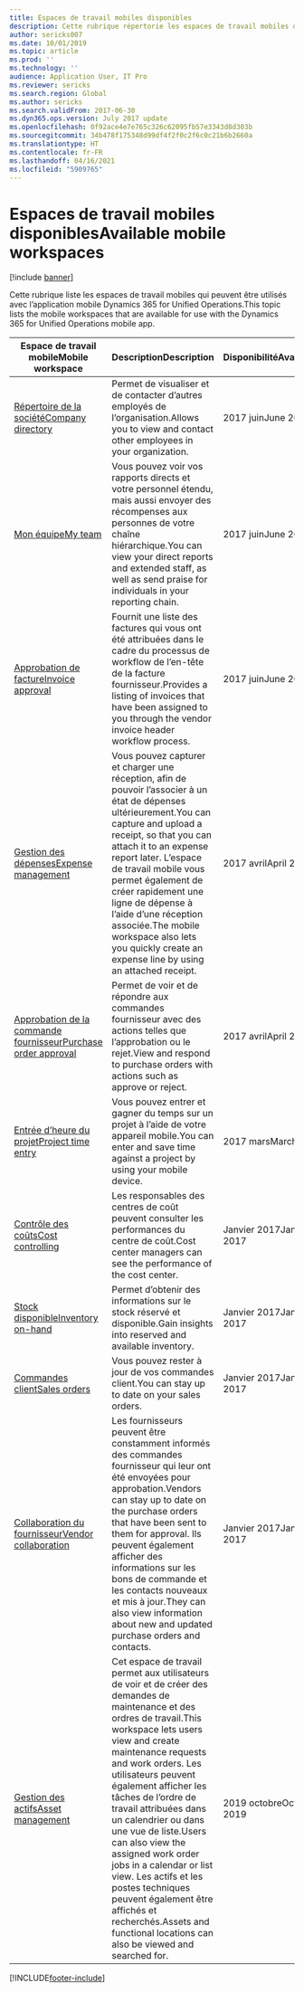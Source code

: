 ```yaml
---
title: Espaces de travail mobiles disponibles
description: Cette rubrique répertorie les espaces de travail mobiles disponibles.
author: sericks007
ms.date: 10/01/2019
ms.topic: article
ms.prod: ''
ms.technology: ''
audience: Application User, IT Pro
ms.reviewer: sericks
ms.search.region: Global
ms.author: sericks
ms.search.validFrom: 2017-06-30
ms.dyn365.ops.version: July 2017 update
ms.openlocfilehash: 0f92ace4e7e765c326c62095fb57e3343d8d303b
ms.sourcegitcommit: 34b478f175348d99df4f2f0c2f6c0c21b6b2660a
ms.translationtype: HT
ms.contentlocale: fr-FR
ms.lasthandoff: 04/16/2021
ms.locfileid: "5909765"
---
```

# <a name="available-mobile-workspaces"></a><span data-ttu-id="f367e-103">Espaces de travail mobiles disponibles</span><span class="sxs-lookup"><span data-stu-id="f367e-103">Available mobile workspaces</span></span>

[!include [banner](../includes/banner.md)]

<span data-ttu-id="f367e-104">Cette rubrique liste les espaces de travail mobiles qui peuvent être utilisés avec l’application mobile Dynamics 365 for Unified Operations.</span><span class="sxs-lookup"><span data-stu-id="f367e-104">This topic lists the mobile workspaces that are available for use with the Dynamics 365 for Unified Operations mobile app.</span></span>


| <span data-ttu-id="f367e-105">Espace de travail mobile</span><span class="sxs-lookup"><span data-stu-id="f367e-105">Mobile workspace</span></span>     | <span data-ttu-id="f367e-106">Description</span><span class="sxs-lookup"><span data-stu-id="f367e-106">Description</span></span>   | <span data-ttu-id="f367e-107">Disponibilité</span><span class="sxs-lookup"><span data-stu-id="f367e-107">Availability</span></span>   |
|----------------------|---------------|--------------|
|[<span data-ttu-id="f367e-108">Répertoire de la société</span><span class="sxs-lookup"><span data-stu-id="f367e-108">Company directory</span></span>](company-directory-mobile-workspace.md)| <span data-ttu-id="f367e-109">Permet de visualiser et de contacter d’autres employés de l’organisation.</span><span class="sxs-lookup"><span data-stu-id="f367e-109">Allows you to view and contact other employees in your organization.</span></span>| <span data-ttu-id="f367e-110">2017 juin</span><span class="sxs-lookup"><span data-stu-id="f367e-110">June 2017</span></span> |    
|[<span data-ttu-id="f367e-111">Mon équipe</span><span class="sxs-lookup"><span data-stu-id="f367e-111">My team</span></span>](manager-self-service-mobile-workspace.md)| <span data-ttu-id="f367e-112">Vous pouvez voir vos rapports directs et votre personnel étendu, mais aussi envoyer des récompenses aux personnes de votre chaîne hiérarchique.</span><span class="sxs-lookup"><span data-stu-id="f367e-112">You can view your direct reports and extended staff, as well as send praise for individuals in your reporting chain.</span></span>|<span data-ttu-id="f367e-113">2017 juin</span><span class="sxs-lookup"><span data-stu-id="f367e-113">June 2017</span></span> |     
|[<span data-ttu-id="f367e-114">Approbation de facture</span><span class="sxs-lookup"><span data-stu-id="f367e-114">Invoice approval</span></span>](invoice-approval-mobile-workspace.md)| <span data-ttu-id="f367e-115">Fournit une liste des factures qui vous ont été attribuées dans le cadre du processus de workflow de l’en-tête de la facture fournisseur.</span><span class="sxs-lookup"><span data-stu-id="f367e-115">Provides a listing of invoices that have been assigned to you through the vendor invoice header workflow process.</span></span>| <span data-ttu-id="f367e-116">2017 juin</span><span class="sxs-lookup"><span data-stu-id="f367e-116">June 2017</span></span>   |
| [<span data-ttu-id="f367e-117">Gestion des dépenses</span><span class="sxs-lookup"><span data-stu-id="f367e-117">Expense management</span></span>](/dynamics365/project-operations/prod-exp/expense-management-mobile-workspace) | <span data-ttu-id="f367e-118">Vous pouvez capturer et charger une réception, afin de pouvoir l’associer à un état de dépenses ultérieurement.</span><span class="sxs-lookup"><span data-stu-id="f367e-118">You can capture and upload a receipt, so that you can attach it to an expense report later.</span></span> <span data-ttu-id="f367e-119">L’espace de travail mobile vous permet également de créer rapidement une ligne de dépense à l’aide d’une réception associée.</span><span class="sxs-lookup"><span data-stu-id="f367e-119">The mobile workspace also lets you quickly create an expense line by using an attached receipt.</span></span> | <span data-ttu-id="f367e-120">2017 avril</span><span class="sxs-lookup"><span data-stu-id="f367e-120">April 2017</span></span> |
| [<span data-ttu-id="f367e-121">Approbation de la commande fournisseur</span><span class="sxs-lookup"><span data-stu-id="f367e-121">Purchase order approval</span></span>](../../../supply-chain/procurement/purchase-order-mobile-workspace.md) | <span data-ttu-id="f367e-122">Permet de voir et de répondre aux commandes fournisseur avec des actions telles que l’approbation ou le rejet.</span><span class="sxs-lookup"><span data-stu-id="f367e-122">View and respond to purchase orders with actions such as approve or reject.</span></span> | <span data-ttu-id="f367e-123">2017 avril</span><span class="sxs-lookup"><span data-stu-id="f367e-123">April 2017</span></span> |
| [<span data-ttu-id="f367e-124">Entrée d’heure du projet</span><span class="sxs-lookup"><span data-stu-id="f367e-124">Project time entry</span></span>](/dynamics365/project-operations/prod-pma/project-time-entry-mobile-workspace) | <span data-ttu-id="f367e-125">Vous pouvez entrer et gagner du temps sur un projet à l’aide de votre appareil mobile.</span><span class="sxs-lookup"><span data-stu-id="f367e-125">You can enter and save time against a project by using your mobile device.</span></span> | <span data-ttu-id="f367e-126">2017 mars</span><span class="sxs-lookup"><span data-stu-id="f367e-126">March 2017</span></span> |
| [<span data-ttu-id="f367e-127">Contrôle des coûts</span><span class="sxs-lookup"><span data-stu-id="f367e-127">Cost controlling</span></span>](../../../finance/cost-accounting/cost-controlling-mobile-workspace.md)     | <span data-ttu-id="f367e-128">Les responsables des centres de coût peuvent consulter les performances du centre de coût.</span><span class="sxs-lookup"><span data-stu-id="f367e-128">Cost center managers can see the performance of the cost center.</span></span>                                                                                               |  <span data-ttu-id="f367e-129">Janvier 2017</span><span class="sxs-lookup"><span data-stu-id="f367e-129">January 2017</span></span>        |
| [<span data-ttu-id="f367e-130">Stock disponible</span><span class="sxs-lookup"><span data-stu-id="f367e-130">Inventory on-hand</span></span>](../../../supply-chain/inventory/inventory-on-hand-mobile-workspace.md)    | <span data-ttu-id="f367e-131">Permet d’obtenir des informations sur le stock réservé et disponible.</span><span class="sxs-lookup"><span data-stu-id="f367e-131">Gain insights into reserved and available inventory.</span></span>                                                                                                    |   <span data-ttu-id="f367e-132">Janvier 2017</span><span class="sxs-lookup"><span data-stu-id="f367e-132">January 2017</span></span>       |
| [<span data-ttu-id="f367e-133">Commandes client</span><span class="sxs-lookup"><span data-stu-id="f367e-133">Sales orders</span></span>](../../../supply-chain/sales-marketing/sales-orders-mobile-workspace.md)         | <span data-ttu-id="f367e-134">Vous pouvez rester à jour de vos commandes client.</span><span class="sxs-lookup"><span data-stu-id="f367e-134">You can stay up to date on your sales orders.</span></span>                                                                                                                          |  <span data-ttu-id="f367e-135">Janvier 2017</span><span class="sxs-lookup"><span data-stu-id="f367e-135">January 2017</span></span>                  |
| [<span data-ttu-id="f367e-136">Collaboration du fournisseur</span><span class="sxs-lookup"><span data-stu-id="f367e-136">Vendor collaboration</span></span>](../../../supply-chain/procurement/vendor-collaboration-mobile-workspace.md) | <span data-ttu-id="f367e-137">Les fournisseurs peuvent être constamment informés des commandes fournisseur qui leur ont été envoyées pour approbation.</span><span class="sxs-lookup"><span data-stu-id="f367e-137">Vendors can stay up to date on the purchase orders that have been sent to them for approval.</span></span> <span data-ttu-id="f367e-138">Ils peuvent également afficher des informations sur les bons de commande et les contacts nouveaux et mis à jour.</span><span class="sxs-lookup"><span data-stu-id="f367e-138">They can also view information about new and updated purchase orders and contacts.</span></span> |<span data-ttu-id="f367e-139">Janvier 2017</span><span class="sxs-lookup"><span data-stu-id="f367e-139">January 2017</span></span>    |
| [<span data-ttu-id="f367e-140">Gestion des actifs</span><span class="sxs-lookup"><span data-stu-id="f367e-140">Asset management</span></span>](../../../supply-chain/asset-management/asset-management-mobile-workspace.md) | <span data-ttu-id="f367e-141">Cet espace de travail permet aux utilisateurs de voir et de créer des demandes de maintenance et des ordres de travail.</span><span class="sxs-lookup"><span data-stu-id="f367e-141">This workspace lets users view and create maintenance requests and work orders.</span></span> <span data-ttu-id="f367e-142">Les utilisateurs peuvent également afficher les tâches de l’ordre de travail attribuées dans un calendrier ou dans une vue de liste.</span><span class="sxs-lookup"><span data-stu-id="f367e-142">Users can also view the assigned work order jobs in a calendar or list view.</span></span> <span data-ttu-id="f367e-143">Les actifs et les postes techniques peuvent également être affichés et recherchés.</span><span class="sxs-lookup"><span data-stu-id="f367e-143">Assets and functional locations can also be viewed and searched for.</span></span> |<span data-ttu-id="f367e-144">2019 octobre</span><span class="sxs-lookup"><span data-stu-id="f367e-144">October 2019</span></span>    |


[!INCLUDE[footer-include](../../../includes/footer-banner.md)]
